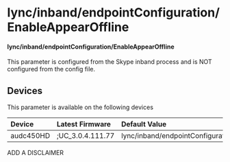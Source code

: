 ﻿---
description: lync/inband/endpointConfiguration/EnableAppearOffline
search:
    keywords: ['lync','inband','endpointConfiguration','EnableAppearOffline']
---

# lync/inband/endpointConfiguration/EnableAppearOffline

#### lync/inband/endpointConfiguration/EnableAppearOffline

This parameter is configured from the Skype inband process and is NOT configured from the config file.



## Devices
This parameter is available on the following devices

| Device | Latest Firmware | Default Value |
|:---|:---|:---|
| audc450HD | ;UC_3.0.4.111.77 | lync/inband/endpointConfiguration/EnableAppearOffline=0 

ADD A DISCLAIMER
